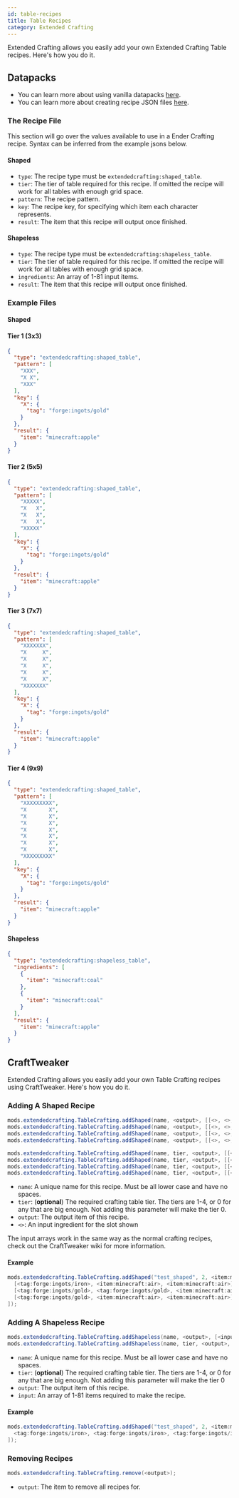 ```yaml
---
id: table-recipes
title: Table Recipes
category: Extended Crafting
---
```


Extended Crafting allows you easily add your own Extended Crafting Table recipes. Here's how you do it.
## Datapacks

<alert title="Prerequisites">
  <ul>
    <li>
      You can learn more about using vanilla datapacks <a href="https://minecraft.gamepedia.com/Data_pack">here</a>.
    </li>
    <li>
      You can learn more about creating recipe JSON files <a href="https://minecraft.gamepedia.com/Recipe">here</a>.
    </li>
  </ul>
</alert>

### The Recipe File
This section will go over the values available to use in a Ender Crafting recipe. Syntax can be inferred from the example jsons below.
#### Shaped
- `type`: The recipe type must be `extendedcrafting:shaped_table`.
- `tier`: The tier of table required for this recipe. If omitted the recipe will work for all tables with enough grid space.
- `pattern`: The recipe pattern.
- `key`: The recipe key, for specifying which item each character represents.
- `result`: The item that this recipe will output once finished.

#### Shapeless
- `type`: The recipe type must be `extendedcrafting:shapeless_table`.
- `tier`: The tier of table required for this recipe. If omitted the recipe will work for all tables with enough grid space.
- `ingredients`: An array of 1-81 input items.
- `result`: The item that this recipe will output once finished.

### Example Files
#### Shaped
#### Tier 1 (3x3)
```json
{
  "type": "extendedcrafting:shaped_table",
  "pattern": [
    "XXX",
    "X X",
    "XXX"
  ],
  "key": {
    "X": {
      "tag": "forge:ingots/gold"
    }
  },
  "result": {
    "item": "minecraft:apple"
  }
}
```
#### Tier 2 (5x5)
```json
{
  "type": "extendedcrafting:shaped_table",
  "pattern": [
    "XXXXX",
    "X   X",
    "X   X",
    "X   X",
    "XXXXX"
  ],
  "key": {
    "X": {
      "tag": "forge:ingots/gold"
    }
  },
  "result": {
    "item": "minecraft:apple"
  }
}
```
#### Tier 3 (7x7)
```json
{
  "type": "extendedcrafting:shaped_table",
  "pattern": [
    "XXXXXXX",
    "X     X",
    "X     X",
    "X     X",
    "X     X",
    "X     X",
    "XXXXXXX"
  ],
  "key": {
    "X": {
      "tag": "forge:ingots/gold"
    }
  },
  "result": {
    "item": "minecraft:apple"
  }
}
```
#### Tier 4 (9x9)
```json
{
  "type": "extendedcrafting:shaped_table",
  "pattern": [
    "XXXXXXXXX",
    "X       X",
    "X       X",
    "X       X",
    "X       X",
    "X       X",
    "X       X",
    "X       X",
    "XXXXXXXXX"
  ],
  "key": {
    "X": {
      "tag": "forge:ingots/gold"
    }
  },
  "result": {
    "item": "minecraft:apple"
  }
}
```

#### Shapeless
```json
{
  "type": "extendedcrafting:shapeless_table",
  "ingredients": [
    {
      "item": "minecraft:coal"
    },
    {
      "item": "minecraft:coal"
    }
  ],
  "result": {
    "item": "minecraft:apple"
  }
}
```

## CraftTweaker

Extended Crafting allows you easily add your own Table Crafting recipes using CraftTweaker. Here's how you do it.

### Adding A Shaped Recipe
```java
mods.extendedcrafting.TableCrafting.addShaped(name, <output>, [[<>, <>, <>], [<>, <>, <>], [<>, <>, <>]]);  
mods.extendedcrafting.TableCrafting.addShaped(name, <output>, [[<>, <>, <>, <>, <>], [<>, <>, <>, <>, <>], [<>, <>, <>, <>, <>], [<>, <>, <>, <>, <>], [<>, <>, <>, <>, <>]]);  
mods.extendedcrafting.TableCrafting.addShaped(name, <output>, [[<>, <>, <>, <>, <>, <>, <>], [<>, <>, <>, <>, <>, <>, <>], [<>, <>, <>, <>, <>, <>, <>], [<>, <>, <>, <>, <>, <>, <>], [<>, <>, <>, <>, <>, <>, <>], [<>, <>, <>, <>, <>, <>, <>], [<>, <>, <>, <>, <>, <>, <>]]);  
mods.extendedcrafting.TableCrafting.addShaped(name, <output>, [[<>, <>, <>, <>, <>, <>, <>, <>, <>], [<>, <>, <>, <>, <>, <>, <>, <>, <>], [<>, <>, <>, <>, <>, <>, <>, <>, <>], [<>, <>, <>, <>, <>, <>, <>, <>, <>], [<>, <>, <>, <>, <>, <>, <>, <>, <>], [<>, <>, <>, <>, <>, <>, <>, <>, <>], [<>, <>, <>, <>, <>, <>, <>, <>, <>], [<>, <>, <>, <>, <>, <>, <>, <>, <>], [<>, <>, <>, <>, <>, <>, <>, <>, <>]]);  

mods.extendedcrafting.TableCrafting.addShaped(name, tier, <output>, [[<>, <>, <>], [<>, <>, <>], [<>, <>, <>]]);  
mods.extendedcrafting.TableCrafting.addShaped(name, tier, <output>, [[<>, <>, <>, <>, <>], [<>, <>, <>, <>, <>], [<>, <>, <>, <>, <>], [<>, <>, <>, <>, <>], [<>, <>, <>, <>, <>]]);  
mods.extendedcrafting.TableCrafting.addShaped(name, tier, <output>, [[<>, <>, <>, <>, <>, <>, <>], [<>, <>, <>, <>, <>, <>, <>], [<>, <>, <>, <>, <>, <>, <>], [<>, <>, <>, <>, <>, <>, <>], [<>, <>, <>, <>, <>, <>, <>], [<>, <>, <>, <>, <>, <>, <>], [<>, <>, <>, <>, <>, <>, <>]]);  
mods.extendedcrafting.TableCrafting.addShaped(name, tier, <output>, [[<>, <>, <>, <>, <>, <>, <>, <>, <>], [<>, <>, <>, <>, <>, <>, <>, <>, <>], [<>, <>, <>, <>, <>, <>, <>, <>, <>], [<>, <>, <>, <>, <>, <>, <>, <>, <>], [<>, <>, <>, <>, <>, <>, <>, <>, <>], [<>, <>, <>, <>, <>, <>, <>, <>, <>], [<>, <>, <>, <>, <>, <>, <>, <>, <>], [<>, <>, <>, <>, <>, <>, <>, <>, <>], [<>, <>, <>, <>, <>, <>, <>, <>, <>]]);
```

- `name`: A unique name for this recipe. Must be all lower case and have no spaces.
- `tier`: (**optional**) The required crafting table tier. The tiers are 1-4, or 0 for any that are big enough. Not adding this parameter will make the tier 0.
- `output`: The output item of this recipe.
- `<>`: An input ingredient for the slot shown

The input arrays work in the same way as the normal crafting recipes, check out the CraftTweaker wiki for more information.

#### Example
```java
mods.extendedcrafting.TableCrafting.addShaped("test_shaped", 2, <item:minecraft:stick>, [
  [<tag:forge:ingots/iron>, <item:minecraft:air>, <item:minecraft:air>], 
  [<tag:forge:ingots/gold>, <tag:forge:ingots/gold>, <item:minecraft:air>], 
  [<tag:forge:ingots/gold>, <item:minecraft:air>, <item:minecraft:air>]
]);
```

### Adding A Shapeless Recipe
```java
mods.extendedcrafting.TableCrafting.addShapeless(name, <output>, [<input>, <input>]); 
mods.extendedcrafting.TableCrafting.addShapeless(name, tier, <output>, [<input>, <input>]);  
```

- `name`: A unique name for this recipe. Must be all lower case and have no spaces.
- `tier`: (**optional**) The required crafting table tier. The tiers are 1-4, or 0 for any that are big enough. Not adding this parameter will make the tier 0
- `output`: The output item of this recipe.
- `input`: An array of 1-81 items required to make the recipe.

#### Example
```java
mods.extendedcrafting.TableCrafting.addShaped("test_shaped", 2, <item:minecraft:stick>, [
  <tag:forge:ingots/iron>, <tag:forge:ingots/iron>, <tag:forge:ingots/iron>, <tag:forge:ingots/iron>
]);
```

### Removing Recipes
```java
mods.extendedcrafting.TableCrafting.remove(<output>);
```

- `output`: The item to remove all recipes for.
